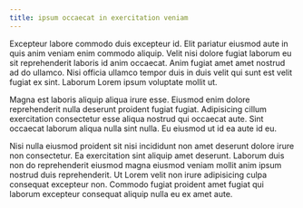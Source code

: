 ```yaml
---
title: ipsum occaecat in exercitation veniam
---
```


Excepteur labore commodo duis excepteur id. Elit pariatur eiusmod aute in quis anim veniam enim commodo aliquip. Velit nisi dolore fugiat laborum eu sit reprehenderit laboris id anim occaecat. Anim fugiat amet amet nostrud ad do ullamco. Nisi officia ullamco tempor duis in duis velit qui sunt est velit fugiat ex sint. Laborum Lorem ipsum voluptate mollit ut.

Magna est laboris aliquip aliqua irure esse. Eiusmod enim dolore reprehenderit nulla deserunt proident fugiat fugiat. Adipisicing cillum exercitation consectetur esse aliqua nostrud qui occaecat aute. Sint occaecat laborum aliqua nulla sint nulla. Eu eiusmod ut id ea aute id eu.

Nisi nulla eiusmod proident sit nisi incididunt non amet deserunt dolore irure non consectetur. Ea exercitation sint aliquip amet deserunt. Laborum duis non do reprehenderit eiusmod magna eiusmod veniam mollit anim ipsum nostrud duis reprehenderit. Ut Lorem velit non irure adipisicing culpa consequat excepteur non. Commodo fugiat proident amet fugiat qui laborum excepteur consequat aliquip nulla eu ex amet aute.
